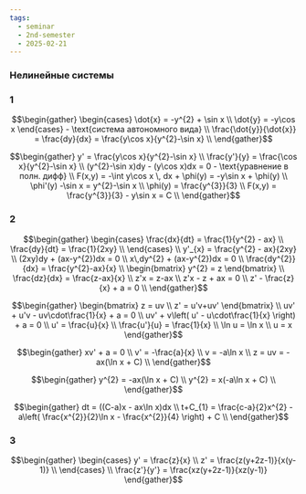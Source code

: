 ```yaml
---
tags:
  - seminar
  - 2nd-semester
  - 2025-02-21
---
```


### Нелинейные системы

### 1

$$\begin{gather}
\begin{cases}
\dot{x} = -y^{2} + \sin x \\
\dot{y} = -y\cos x
\end{cases}  - \text{система автономного вида} \\
\frac{\dot{y}}{\dot{x}} = \frac{dy}{dx} = \frac{y\cos x}{y^{2}-\sin x} \\
\end{gather}$$

$$\begin{gather}
y' = \frac{y\cos x}{y^{2}-\sin x} \\
\frac{y'}{y} = \frac{\cos x}{y^{2}-\sin x} \\
(y^{2}-\sin x)dy - (y\cos x)dx = 0 - \text{уравнение в полн. дифф} \\
F(x,y) = -\int y\cos x \, dx + \phi(y) = -y\sin x + \phi(y) \\
\phi'(y) -\sin x = y^{2}-\sin x \\
\phi(y) = \frac{y^{3}}{3} \\
F(x,y) = \frac{y^{3}}{3} - y\sin x = C \\
\end{gather}$$

### 2

$$\begin{gather}
\begin{cases}
\frac{dx}{dt} = \frac{1}{y^{2} - ax} \\
\frac{dy}{dt} = \frac{1}{2xy} \\
\end{cases} \\
y'_{x} = \frac{y^{2} - ax}{2xy} \\
(2xy)dy + (ax-y^{2})dx = 0 \\
x\,dy^{2} + (ax-y^{2})dx = 0 \\
\frac{dy^{2}}{dx} = \frac{y^{2}-ax}{x} \\
\begin{bmatrix}
y^{2} = z
\end{bmatrix} \\
\frac{dz}{dx} = \frac{z-ax}{x} \\
z'x = z-ax \\
z'x - z + ax = 0 \\
z' - \frac{z}{x} + a = 0 \\
\end{gather}$$

$$\begin{gather}
\begin{bmatrix}
z = uv \\
z' = u'v+uv'
\end{bmatrix} \\
uv' + u'v - uv\cdot\frac{1}{x} + a = 0 \\
uv' + v\left( u' - u\cdot\frac{1}{x} \right) + a = 0 \\
u' = \frac{u}{x} \\
\frac{u'}{u} = \frac{1}{x} \\
\ln u = \ln x \\
u = x
\end{gather}$$

$$\begin{gather}
xv' + a = 0 \\
v' = -\frac{a}{x} \\
v = -a\ln x \\
z = uv = -ax(\ln x + C) \\
\end{gather}$$

$$\begin{gather}
y^{2} = -ax(\ln x + C) \\
y^{2} = x(-a\ln x + C) \\
\end{gather}$$

$$\begin{gather}
dt = ((C-a)x - ax\ln x)dx \\
t+C_{1} = \frac{c-a}{2}x^{2} - a\left( \frac{x^{2}}{2}\ln x - \frac{x^{2}}{4} \right) + C \\
\end{gather}$$

### 3

$$\begin{gather}
\begin{cases}
y' = \frac{z}{x} \\
z' = \frac{z(y+2z-1)}{x(y-1)} \\
\end{cases} \\
\frac{z'}{y'} = \frac{xz(y+2z-1)}{xz(y-1)}
\end{gather}$$